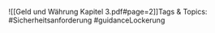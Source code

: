 
![[Geld und Währung Kapitel 3.pdf#page=2]]Tags & Topics:
   #Sicherheitsanforderung
   #guidanceLockerung